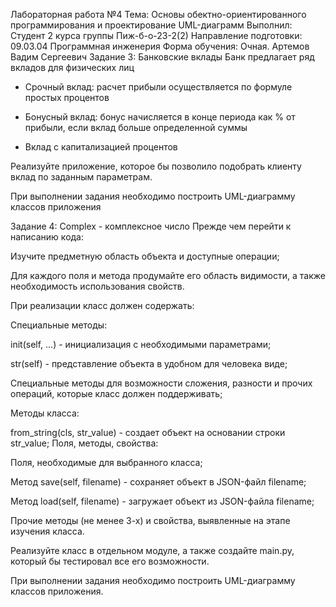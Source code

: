 Лабораторная работа №4
Тема: Основы обектно-ориентированного программирования и проектирование UML-диаграмм
Выполнил:
Студент 2 курса группы Пиж-б-о-23-2(2) Направление подготовки: 09.03.04 Программная инженерия Форма обучения: Очная. Артемов Вадим Сергеевич
Задание 3:
Банковские вклады
Банк предлагает ряд вкладов для физических лиц

- Срочный вклад: расчет прибыли осуществляется по формуле простых процентов

- Бонусный вклад: бонус начисляется в конце периода как % от прибыли, если вклад больше определенной суммы

- Вклад с капитализацией процентов

Реализуйте приложение, которое бы позволило подобрать клиенту вклад по заданным параметрам.

При выполнении задания необходимо построить UML-диаграмму классов приложения

Задание 4:
Complex - комплексное число
Прежде чем перейти к написанию кода:

Изучите предметную область объекта и доступные операции;

Для каждого поля и метода продумайте его область видимости, а также необходимость использования свойств.

При реализации класс должен содержать:

Специальные методы:

init(self, ...) - инициализация с необходимыми параметрами;

str(self) - представление объекта в удобном для человека виде;

Специальные методы для возможности сложения, разности и прочих операций, которые класс должен поддерживать;

Методы класса:

from_string(cls, str_value) - создает объект на основании строки str_value;
Поля, методы, свойства:

Поля, необходимые для выбранного класса;

Метод save(self, filename) - сохраняет объект в JSON-файл filename;

Метод load(self, filename) - загружает объект из JSON-файла filename;

Прочие методы (не менее 3-х) и свойства, выявленные на этапе изучения класса.

Реализуйте класс в отдельном модуле, а также создайте main.py, который бы тестировал все его возможности.

При выполнении задания необходимо построить UML-диаграмму классов приложения.
